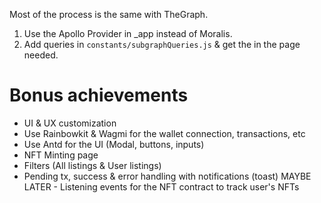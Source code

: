 Most of the process is the same with TheGraph.

1. Use the Apollo Provider in \_app instead of Moralis.
2. Add queries in `constants/subgraphQueries.js` & get the in the page needed.

# Bonus achievements

- UI & UX customization
- Use Rainbowkit & Wagmi for the wallet connection, transactions, etc
- Use Antd for the UI (Modal, buttons, inputs)
- NFT Minting page
- Filters (All listings & User listings)
- Pending tx, success & error handling with notifications (toast)
  MAYBE LATER - Listening events for the NFT contract to track user's NFTs
